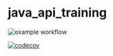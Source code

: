 # java_api_training

![example workflow](https://github.com/Amine-Ahdadouch/java_api_training/actions/workflows/build.yml/badge.svg)

[![codecov](https://codecov.io/gh/amine-ahdadouch/java_api_training/branch/main/graph/badge.svg)](https://codecov.io/gh/amine-ahdadouch/java_api_training)